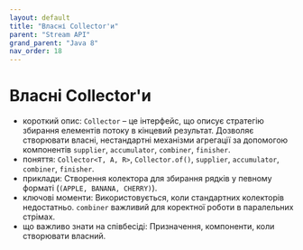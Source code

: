 ```yaml
---
layout: default
title: "Власні Collector'и"
parent: "Stream API"
grand_parent: "Java 8"
nav_order: 18
---
```


# Власні Collector'и

*   короткий опис: `Collector` – це інтерфейс, що описує стратегію збирання елементів потоку в кінцевий результат. Дозволяє створювати власні, нестандартні механізми агрегації за допомогою компонентів `supplier`, `accumulator`, `combiner`, `finisher`.
*   поняття: `Collector<T, A, R>`, `Collector.of()`, `supplier`, `accumulator`, `combiner`, `finisher`.
*   приклади: Створення колектора для збирання рядків у певному форматі (`(APPLE, BANANA, CHERRY)`).
*   ключові моменти: Використовується, коли стандартних колекторів недостатньо. `combiner` важливий для коректної роботи в паралельних стрімах.
*   що важливо знати на співбесіді: Призначення, компоненти, коли створювати власний.
